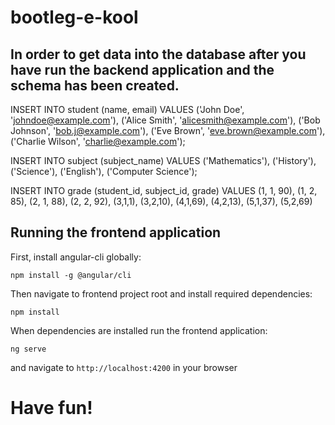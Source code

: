# bootleg-e-kool

## In order to get data into the database after you have run the backend application and the schema has been created.


INSERT INTO student (name, email)
VALUES
    ('John Doe', 'johndoe@example.com'),
    ('Alice Smith', 'alicesmith@example.com'),
    ('Bob Johnson', 'bob.j@example.com'),
    ('Eve Brown', 'eve.brown@example.com'),
    ('Charlie Wilson', 'charlie@example.com');


INSERT INTO subject (subject_name)
VALUES
    ('Mathematics'),
    ('History'),
    ('Science'),
    ('English'),
    ('Computer Science');


INSERT INTO grade (student_id, subject_id, grade)
VALUES
    (1, 1, 90),
    (1, 2, 85),
    (2, 1, 88),
    (2, 2, 92),
    (3,1,1),
    (3,2,10),
    (4,1,69),
    (4,2,13),
    (5,1,37),
    (5,2,69)

## Running the frontend application

First, install angular-cli globally:
```
npm install -g @angular/cli
``` 

Then navigate to frontend project root and install required dependencies:
```
npm install
```

When dependencies are installed run the frontend application:
```
ng serve
```

and navigate to `http://localhost:4200` in your browser


# Have fun!
